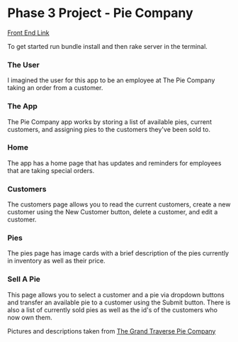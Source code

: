 # Phase 3 Project - Pie Company

[Front End Link](https://github.com/eklenczar/phase-3-sinatra-react-project-frontend)

To get started run bundle install and then rake server in the terminal.

### The User
I imagined the user for this app to be an employee at The Pie Company taking an order from a customer.

### The App

The Pie Company app works by storing a list of available pies, current customers, and assigning pies to the customers they've been sold to.

### Home
The app has a home page that has updates and reminders for employees that are taking special orders.

### Customers
The customers page allows you to read the current customers, create a new customer using the New Customer button, delete a customer, and edit a customer.

### Pies
The pies page has image cards with a brief description of the pies currently in inventory as well as their price.

### Sell A Pie
This page allows you to select a customer and a pie via dropdown buttons and transfer an available pie to a customer using the Submit button. There is also a list of currently sold pies as well as the id's of the customers who now own them.

Pictures and descriptions taken from [The Grand Traverse Pie Company](https://gtpie.com/)

